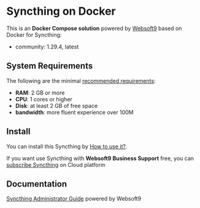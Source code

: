 # Syncthing on Docker  

This is an **Docker Compose solution** powered by [Websoft9](https://www.websoft9.com) based on Docker for Syncthing:


 - community:  1.29.4, latest


## System Requirements

The following are the minimal [recommended requirements](https://github.com/syncthing/syncthing/blob/main/README-Docker.md):

* **RAM**: 2 GB or more
* **CPU**: 1 cores or higher
* **Disk**: at least 2 GB of free space
* **bandwidth**: more fluent experience over 100M  

## Install

You can install this Syncthing by [How to use it?](https://github.com/Websoft9/docker-library#how-to-use-it).   

If you want use Syncthing with **Websoft9 Business Support** free, you can [subscribe Syncthing](https://www.websoft9.com/apps) on Cloud platform

## Documentation

[Syncthing Administrator Guide](https://support.websoft9.com/docs/syncthing) powered by Websoft9